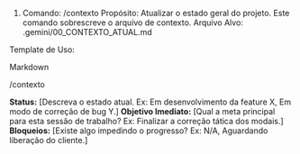 1. Comando: /contexto
Propósito: Atualizar o estado geral do projeto. Este comando sobrescreve o arquivo de contexto.
Arquivo Alvo: .gemini/00_CONTEXTO_ATUAL.md

Template de Uso:

Markdown

/contexto

**Status:** [Descreva o estado atual. Ex: Em desenvolvimento da feature X, Em modo de correção de bug Y.]
**Objetivo Imediato:** [Qual a meta principal para esta sessão de trabalho? Ex: Finalizar a correção tática dos modais.]
**Bloqueios:** [Existe algo impedindo o progresso? Ex: N/A, Aguardando liberação do cliente.]